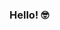 ### Hello! :nerd_face:

<!--[lucaskup.github.io](https://lucaskup.github.io/)



[![Anurag's GitHub stats](https://github-readme-stats.vercel.app/api?username=lucaskup&theme=github_dark)](https://github.com/anuraghazra/github-readme-stats) [![Top Langs](https://github-readme-stats.vercel.app/api/top-langs/?username=lucaskup&hide=html,CSS&langs_count=8&layout=compact&theme=github_dark)](https://github.com/anuraghazra/github-readme-stats)
-->
<!--
**lucaskup/lucaskup** is a ✨ _special_ ✨ repository because its `README.md` (this file) appears on your GitHub profile.

Here are some ideas to get you started:

- 🔭 I’m currently working on ...
- 🌱 I’m currently learning ...
- 👯 I’m looking to collaborate on ...
- 🤔 I’m looking for help with ...
- 💬 Ask me about ...
- 📫 How to reach me: ...
- 😄 Pronouns: ...
- ⚡ Fun fact: ...
-->
